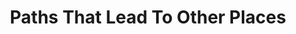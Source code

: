 ---
title: Paths That Lead To Other Places
panels:
 - caption: github
   image: /assets/images/comics/links/GitHub.jpg
   description: Open source repositories shared on GitHub
   link: https://github.com/Jagjeet
 - caption: glitch
   image: /assets/images/comics/links/Glitch.jpg
   description: Code samples and projects shared on Glitch
   link: https://glitch.com/@jagjeetkhalsa
 - caption: instagram
   image: /assets/images/comics/links/Instagram.jpg
   description: Photo and video projects shared on Instagram
   link: https://www.instagram.com/ninjeet/
 - caption: linked in
   image: /assets/images/comics/links/LinkedIn.jpg
   description: Career history shared on LinkedIn
   link: https://linkedin.com/in/jagjeetkhalsa/
categories: [links]
---